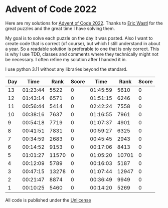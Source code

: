 # Advent of Code 2022

Here are my solutions for [Advent of Code 2022](https://adventofcode.com/2022). Thanks to [Eric Wastl](http://was.tl) for the great puzzles and the great time I have solving them.

My goal is to solve each puzzle on the day it was posted. Also I want to create code that is correct (of course), but which I still understand in about a year. So a readable solution is preferable to one that is only correct. This is why I use TDD, classes and comments where they technically might not be necessary. I often refine my solution after I handed it in.

I use python 3.11 without any libraries beyond the standard.

| Day | Time      | Rank  | Score | Time     | Rank  | Score |
| --- | --------- | ----- | ----- | -------- | ----- | ----- |
| 13  | 01:23:44  |  5522 |     0 | 01:45:59 |  5610 |     0 |
| 12  | 01:43:14  |  6571 |     0 | 01:51:15 |  6246 |     0 |
| 11  | 00:56:44  |  5414 |     0 | 02:42:24 |  7558 |     0 |
| 10  | 00:38:16  |  7637 |     0 | 01:16:55 |  7961 |     0 |
|  9  | 00:54:18  |  7719 |     0 | 01:07:37 |  4901 |     0 |
|  8  | 00:41:51  |  7831 |     0 | 00:59:27 |  6325 |     0 |
|  7  | 00:34:59  |  2683 |     0 | 00:45:45 |  2943 |     0 |
|  6  | 00:14:52  |  9153 |     0 | 00:17:06 |  8413 |     0 |
|  5  | 01:01:27  | 11570 |     0 | 01:05:20 | 10701 |     0 |
|  4  | 00:12:09  |  5789 |     0 | 00:16:03 |  5187 |     0 |
|  3  | 00:47:15  | 13278 |     0 | 01:07:44 | 12947 |     0 |
|  2  | 00:21:47  |  8874 |     0 | 00:36:49 |  9949 |     0 |
|  1  | 00:10:25  |  5460 |     0 | 00:14:20 |  5269 |     0 |

All code is published under the [Unlicense](https://unlicense.org/)